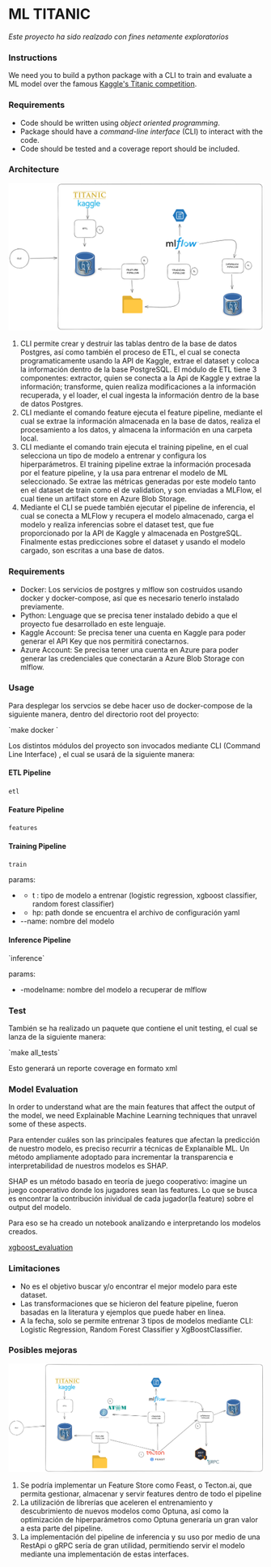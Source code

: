 # ML TITANIC

*Este proyecto ha sido realzado con fines netamente exploratorios*



### Instructions

We need you to build a python package with a CLI to train and evaluate a ML model over the famous [Kaggle's Titanic competition](https://www.kaggle.com/competitions/titanic/overview).



### Requirements

- Code should be written using _object oriented programming_.
- Package should have a _command-line interface_ (CLI) to interact with the code.
- Code should be tested and a coverage report should be included.



### Architecture

![image-20230509020637697](./img/image-20230509020637697.png)



1. CLI permite crear y destruir las tablas dentro de la base de datos Postgres, así como también el proceso de ETL, el cual se conecta programaticamente usando la API de Kaggle, extrae el dataset y coloca la información dentro de la base PostgreSQL. El módulo de ETL tiene 3 componentes: extractor, quien se conecta a la Api de Kaggle y extrae la información; transforme, quien realiza modificaciones a la información recuperada, y el loader, el cual ingesta la información dentro de la base de datos Postgres.
2. CLI mediante el comando feature ejecuta el feature pipeline, mediante el cual se extrae la información almacenada en la base de datos, realiza el procesamiento a los datos, y almacena la información en una carpeta local.
3. CLI mediante el comando train ejecuta el training pipeline, en el cual selecciona un tipo de modelo a entrenar y configura los hiperparámetros. El training pipeline extrae la información procesada por el feature pipeline, y la usa para entrenar el modelo de ML seleccionado. Se extrae las métricas generadas por este modelo tanto en el dataset de train como el de validation, y son enviadas a MLFlow, el cual tiene un artifact store en Azure Blob Storage.
4. Mediante el CLI se puede también ejecutar el pipeline de inferencia, el cual se conecta a MLFlow y recupera el modelo almacenado, carga el modelo y realiza inferencias sobre el dataset test, que fue proporcionado por la API de Kaggle y almacenada en PostgreSQL. Finalmente estas predicciones sobre el dataset y usando el modelo cargado, son escritas a una base de datos.

### Requirements

- Docker: Los servicios de postgres y mlflow son costruidos usando docker y docker-compose, así que es necesario tenerlo instalado previamente.
- Python: Lenguage que se precisa tener instalado debido a que el proyecto fue desarrollado en este lenguaje.
- Kaggle Account: Se precisa tener una cuenta en Kaggle para poder generar el API Key que nos permitirá conectarnos.
- Azure Account: Se precisa tener una cuenta en Azure para poder generar las credenciales que conectarán a Azure Blob Storage con mlflow.

### Usage

Para desplegar los servcios se debe hacer uso de docker-compose de la siguiente manera, dentro del directorio root del proyecto:

\`make docker `



Los distintos módulos del proyecto son invocados mediante CLI (Command Line Interface) , el cual se usará de la siguiente manera:

#### ETL Pipeline

`etl`

#### Feature Pipeline

`features`

#### Training Pipeline

`train`

params:
* - t : tipo de modelo a entrenar (logistic regression, xgboost classifier, random forest classifier)
* - hp: path donde se encuentra el archivo de configuración yaml
* --name: nombre del modelo
#### Inference Pipeline

\`inference\`

params:
* -modelname: nombre del modelo a recuperar de mlflow


### Test

También se ha realizado un paquete que contiene el unit testing, el cual se lanza de la siguiente manera:

\`make all_tests\`

Esto generará un reporte coverage en formato xml



### Model Evaluation

In order to understand what are the main features that affect the output of the model, we need Explainable Machine Learning techniques that unravel some of these aspects.

Para entender cuáles son las principales features que afectan la predicción de nuestro modelo, es preciso recurrir a técnicas de Explanaible ML. Un método ampliamente adoptado para incrementar la transparencia e interpretabilidad de nuestros modelos es SHAP.

SHAP es un método basado en teoría de juego cooperativo: imagine un juego cooperativo donde los jugadores sean las features. Lo que se busca es encontrar la contribución inividual de cada jugador(la feature) sobre el output del modelo.

Para eso se ha creado un notebook analizando e interpretando los modelos creados.

[xgboost_evaluation](https://github.com/reissaavedra/mlops-titanic/blob/main/notebooks/model_evaluation_xgboost.ipynb)



### Limitaciones

- No es el objetivo buscar y/o encontrar el mejor modelo para este dataset.
- Las transformaciones que se hicieron del feature pipeline, fueron basadas en la literatura y ejemplos que puede haber en línea.
- A la fecha, solo se permite entrenar 3 tipos de modelos mediante CLI: Logistic Regression, Random Forest Classifier y XgBoostClassifier.

### Posibles mejoras

![image-20230509025823166](./img/image-20230509025823166.png)



1. Se podría implementar un Feature Store como Feast, o Tecton.ai, que permita gestionar, almacenar y servir features dentro de todo el pipeline
2. La utilización de librerías que aceleren el entrenamiento y descubrimiento de nuevos modelos como Optuna, así como la optimización de hiperparámetros como Optuna generaría un gran valor a esta parte del pipeline.
3. La implementación del pipeline de inferencia y su uso por medio de una RestApi o gRPC sería de gran utilidad, permitiendo servir el modelo mediante una implementación de estas interfaces.

